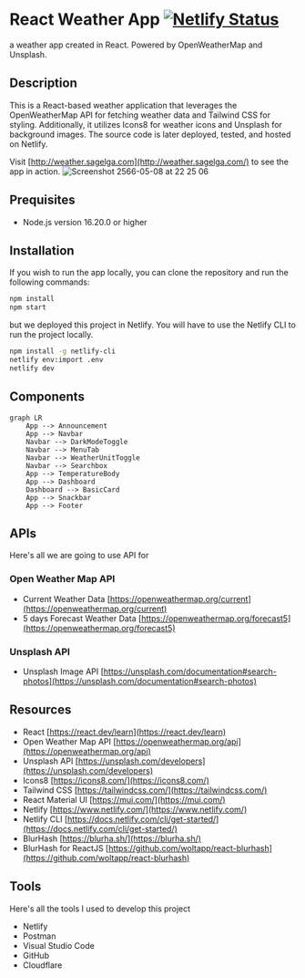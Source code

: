 # React Weather App [![Netlify Status](https://api.netlify.com/api/v1/badges/ee9346dd-9372-4b34-851e-ee7d4f2689d0/deploy-status)](https://app.netlify.com/sites/frabjous-dusk-79cc84/deploys)

a weather app created in React. Powered by OpenWeatherMap and Unsplash.

## Description

This is a React-based weather application that leverages the OpenWeatherMap API for fetching weather data and Tailwind CSS for styling.
Additionally, it utilizes Icons8 for weather icons and Unsplash for background images. The source code is later deployed, tested, and hosted on Netlify.

Visit [http://weather.sagelga.com](http://weather.sagelga.com/) to see the app in action.
![Screenshot 2566-05-08 at 22 25 06](https://user-images.githubusercontent.com/13056824/236864847-c13e7c50-4834-46ee-a0e1-15b6b0b3d22a.png)

## Prequisites

-   Node.js version 16.20.0 or higher

## Installation

If you wish to run the app locally, you can clone the repository and run the following commands:

```bash
npm install
npm start
```

but we deployed this project in Netlify. You will have to use the Netlify CLI to run the project locally.

```bash
npm install -g netlify-cli
netlify env:import .env
netlify dev
```

## Components

```mermaid
graph LR
    App --> Announcement
    App --> Navbar
    Navbar --> DarkModeToggle
    Navbar --> MenuTab
    Navbar --> WeatherUnitToggle
    Navbar --> Searchbox
    App --> TemperatureBody
    App --> Dashboard
    Dashboard --> BasicCard
    App --> Snackbar
    App --> Footer

```

## APIs

Here's all we are going to use API for

### Open Weather Map API

-   Current Weather Data [https://openweathermap.org/current](https://openweathermap.org/current)
-   5 days Forecast Weather Data [https://openweathermap.org/forecast5](https://openweathermap.org/forecast5)

### Unsplash API

-   Unsplash Image API [https://unsplash.com/documentation#search-photos](https://unsplash.com/documentation#search-photos)

## Resources

-   React [https://react.dev/learn](https://react.dev/learn)
-   Open Weather Map API [https://openweathermap.org/api](https://openweathermap.org/api)
-   Unsplash API [https://unsplash.com/developers](https://unsplash.com/developers)
-   Icons8 [https://icons8.com/](https://icons8.com/)
-   Tailwind CSS [https://tailwindcss.com/](https://tailwindcss.com/)
-   React Material UI [https://mui.com/](https://mui.com/)
-   Netlify [https://www.netlify.com/](https://www.netlify.com/)
-   Netlify CLI [https://docs.netlify.com/cli/get-started/](https://docs.netlify.com/cli/get-started/)
-   BlurHash [https://blurha.sh/](https://blurha.sh/)
-   BlurHash for ReactJS [https://github.com/woltapp/react-blurhash](https://github.com/woltapp/react-blurhash)

## Tools

Here's all the tools I used to develop this project

-   Netlify
-   Postman
-   Visual Studio Code
-   GitHub
-   Cloudflare
